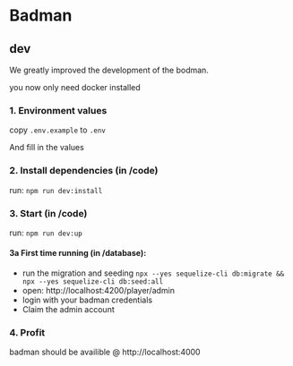 

# Badman


## dev

We greatly improved the development of the bodman.

you now only need docker installed

### 1. Environment values
copy `.env.example` to `.env`

And fill in the values
### 2. Install dependencies (in /code)
run: `npm run dev:install`

### 3. Start (in /code)
run: `npm run dev:up`

#### 3a First time running (in /database):
- run the migration and seeding `npx --yes sequelize-cli db:migrate && npx --yes sequelize-cli db:seed:all`
- open: http://localhost:4200/player/admin
- login with your badman credentials
- Claim the admin account

### 4. Profit
badman should be availible @ http://localhost:4000